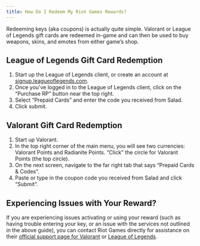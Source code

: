 ```yaml
---
title: How Do I Redeem My Riot Games Rewards?
---
```


Redeeming keys (aka coupons) is actually quite simple. Valorant or League of Legends gift cards are redeemed in-game and
can then be used to buy weapons, skins, and emotes from either game’s shop.

## League of Legends Gift Card Redemption

1. Start up the League of Legends client, or create an account at
   [signup.leagueoflegends.com](https://signup.leagueoflegends.com/).
2. Once you’ve logged in to the League of Legends client, click on the “Purchase RP” button near the top right.
3. Select “Prepaid Cards” and enter the code you received from Salad.
4. Click submit.

## Valorant Gift Card Redemption

1. Start up Valorant.
2. In the top right corner of the main menu, you will see two currencies: Valorant Points and Radianite Points. “Click”
   the circle for Valorant Points (the top circle).
3. On the next screen, navigate to the far right tab that says “Prepaid Cards &amp; Codes”.
4. Paste or type in the coupon code you received from Salad and click “Submit”.

## Experiencing Issues with Your Reward?

If you are experiencing issues activating or using your reward (such as having trouble entering your key, or an issue
with the services not outlined in the above guide), you can contact Riot Games directly for assistance on their
[official support page for Valorant](https://support-valorant.riotgames.com/hc/en-us) or
[League of Legends](https://support-leagueoflegends.riotgames.com/hc/en-us).
